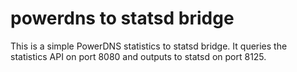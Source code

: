 # powerdns to statsd bridge

This is a simple PowerDNS statistics to statsd bridge. It queries the statistics API on port 8080 and outputs to statsd on port 8125.

